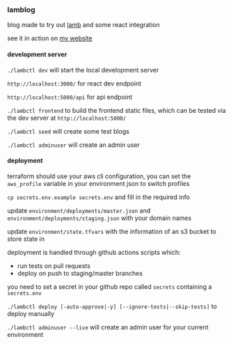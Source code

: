### lamblog
 
blog made to try out [lamb](https://github.com/leigholiver/lamb) and some react integration

see it in action on [my website](https://leigholiver.com)


#### development server

`./lambctl dev` will start the local development server

`http://localhost:3000/` for react dev endpoint

`http://localhost:5000/api` for api endpoint

`./lambctl frontend` to build the frontend static files, which can be tested via the dev server at `http://localhost:5000/`

`./lambctl seed` will create some test blogs

`./lambctl adminuser` will create an admin user


#### deployment

terraform should use your aws cli configuration, you can set the `aws_profile` variable in your environment json to switch profiles

`cp secrets.env.example secrets.env` and fill in the required info

update `environment/deployments/master.json` and `environment/deployments/staging.json` with your domain names

update `environment/state.tfvars` with the information of an s3 bucket to store state in

deployment is handled through github actions scripts which:
- run tests on pull requests
- deploy on push to staging/master branches

you need to set a secret in your github repo called `secrets` containing a `secrets.env`

`./lambctl deploy [-auto-approve|-y] [--ignore-tests|--skip-tests]` to deploy manually 

`./lambctl adminuser --live` will create an admin user for your current environment